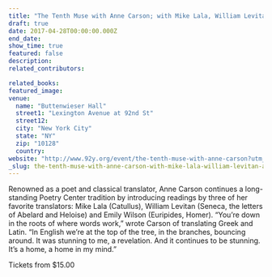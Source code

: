 ```yaml
---
title: "The Tenth Muse with Anne Carson; with Mike Lala, William Levitan, and Emily Wilson"
draft: true
date: 2017-04-28T00:00:00.000Z
end_date:
show_time: true
featured: false
description:
related_contributors:

related_books:
featured_image: 
venue:
  name: "Buttenwieser Hall"
  street1: "Lexington Avenue at 92nd St"
  street12:
  city: "New York City"
  state: "NY"
  zip: "10128"
  country:
website: "http://www.92y.org/event/the-tenth-muse-with-anne-carson?utm_source=Facebook_92YPoetry&utm_medium=FacebookAd_92YPoetryCarson_Apr1717&utm_campaign=Poetry"
_slug: the-tenth-muse-with-anne-carson-with-mike-lala-william-levitan-and-emily-wilson
---
```


Renowned as a poet and classical translator, Anne Carson continues a long-standing Poetry Center tradition by introducing readings by three of her favorite translators: Mike Lala (Catullus), William Levitan (Seneca, the letters of Abelard and Heloise) and Emily Wilson (Euripides, Homer). “You’re down in the roots of where words work,” wrote Carson of translating Greek and Latin. “In English we’re at the top of the tree, in the branches, bouncing around. It was stunning to me, a revelation. And it continues to be stunning. It’s a home, a home in my mind.”

Tickets from $15.00


